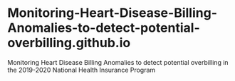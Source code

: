 # Monitoring-Heart-Disease-Billing-Anomalies-to-detect-potential-overbilling.github.io
Monitoring Heart Disease Billing Anomalies to detect potential overbilling in the 2019-2020 National Health Insurance Program
